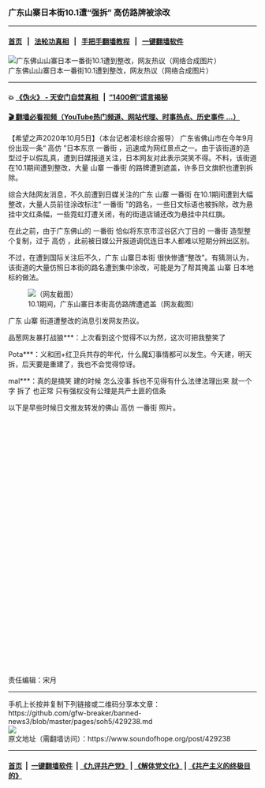 ### 广东山寨日本街10.1遭“强拆” 高仿路牌被涂改
------------------------

#### [首页](https://github.com/gfw-breaker/banned-news3/blob/master/README.md) &nbsp;&nbsp;|&nbsp;&nbsp; [法轮功真相](https://github.com/begood0513/basic/blob/master/README.md)  &nbsp;&nbsp;|&nbsp;&nbsp; [手把手翻墙教程](https://github.com/gfw-breaker/guides/wiki)  &nbsp;&nbsp;|&nbsp;&nbsp; [一键翻墙软件](https://github.com/gfw-breaker/nogfw/blob/master/README.md)  



<div><img alt="广东佛山山寨日本一番街10.1遭到整改，网友热议（网络合成图片）" src="https://img.soundofhope.org/2020-10/neoimag-1601962984529.jpg"/>
<br/><figcaption class="caption">
 广东佛山山寨日本一番街10.1遭到整改，网友热议（网络合成图片）
</figcaption></div><hr/>

#### 💥 [《伪火》 - 天安门自焚真相 ](http://158.247.195.190:10000/videos/blog/weihuo.html)&nbsp; |&nbsp; [“1400例”谎言揭秘  ](http://158.247.195.190:10000/videos/blog/jiexi1400.html)

#### [ 🎬  翻墙必看视频（YouTube热门频道、网站代理、时事热点、历史事件 ...）](https://github.com/gfw-breaker/links/blob/master/banned.md)

<div><div class="Content__Wrapper sc-1bvya0-0 grZQxZ">
 <p class="meta-top">
  <span class="meta">
   【希望之声2020年10月5日】（本台记者凌杉综合报导）
  </span>
  广东省佛山市在今年9月份出现一条“
  <ok href="/term/391372">
   高仿
  </ok>
  ”日本东京
  <ok href="/term/391375">
   一番街
  </ok>
  ，迅速成为网红景点之一。由于该街道的造型过于以假乱真，遭到日媒报道关注，日本网友对此表示哭笑不得。不料，该街道在10.1期间遭到整改，大量
  <ok href="/term/21600">
   山寨
  </ok>
  <ok href="/term/391375">
   一番街
  </ok>
  的路牌遭到遮盖，许多日文旗帜也遭到拆除。
 </p>
 <p>
  综合大陆网友消息，不久前遭到日媒关注的广东
  <ok href="/term/21600">
   山寨
  </ok>
  <ok href="/term/391375">
   一番街
  </ok>
  在10.1期间遭到大幅整改，大量人员前往涂改标注“
  <ok href="/term/391375">
   一番街
  </ok>
  ”的路名，一些日文标语也被拆除，改为悬挂中文红条幅，一些霓虹灯遭关闭，有的街道店铺还改为悬挂中共红旗。
 </p>
 <p>
  在此之前，由于广东佛山的
  <ok href="/term/391375">
   一番街
  </ok>
  恰似将东京市涩谷区六丁目的
  <ok href="/term/391375">
   一番街
  </ok>
  造型整个复制，过于
  <ok href="/term/391372">
   高仿
  </ok>
  ，此前被日媒公开报道调侃连日本人都难以短期分辨出区别。
 </p>
 <p>
  不过，在遭到国际关注后不久，广东
  <ok href="/term/391330">
   山寨日本街
  </ok>
  很快惨遭“整改”。有猜测认为，该街道的大量仿照日本街的路名遭到集中涂改，可能是为了帮其掩盖
  <ok href="/term/21600">
   山寨
  </ok>
  日本地标的做法。
 </p>
 <figure class="OImage__StyledFigure-sc-1lfley0-0 hHSfVg">
  <img alt="（网友截图）" src="https://img.soundofhope.org/2020-10/eje0pddvkaeljkj-1601964550458.jpg"/>
  <br/><figcaption>
   10.1期间，广东山寨日本街高仿路牌遭遮盖（网友截图）
  </figcaption>
 </figure>
 <p>
  广东
  <ok href="/term/21600">
   山寨
  </ok>
  街道遭整改的消息引发网友热议。
 </p>
 <p>
  品葱网友暴打战狼***：上次看到这个觉得不以为然，这次可把我整笑了
 </p>
 <p>
  Pota***：义和团+红卫兵共存的年代，什么魔幻事情都可以发生。今天建，明天拆，后天要是重建了，我也不会觉得惊讶。
 </p>
 <p>
  mal***：真的是搞笑 建的时候 怎么没事 拆也不见得有什么法律法理出来 就一个字 拆了 也正常 只有强权没有公理是共产土匪的信条
 </p>
 <p>
  以下是早些时候日文推友转发的佛山
  <ok href="/term/391372">
   高仿
  </ok>
  <ok href="/term/391375">
   一番街
  </ok>
  照片。
 </p>
 <div class="soh-embed">
  <div class="soh-embed-inner">
   <div class="iframely-embed" style="max-width: 550px;">
    <div class="iframely-responsive" style="padding-bottom: 100%;">
    </div>
   </div>
  </div>
 </div>
 <p class="meta-btm">
  责任编辑：宋月
 </p>
</div>
</div>
<hr/>
手机上长按并复制下列链接或二维码分享本文章：<br/>
https://github.com/gfw-breaker/banned-news3/blob/master/pages/soh5/429238.md <br/>
<a href='https://github.com/gfw-breaker/banned-news3/blob/master/pages/soh5/429238.md'><img src='https://github.com/gfw-breaker/banned-news3/blob/master/pages/soh5/429238.md.png'/></a> <br/>
原文地址（需翻墙访问）：https://www.soundofhope.org/post/429238


------------------------
#### [首页](https://github.com/gfw-breaker/banned-news3/blob/master/README.md) &nbsp;|&nbsp; [一键翻墙软件](https://github.com/gfw-breaker/nogfw/blob/master/README.md) &nbsp;| [《九评共产党》](https://github.com/gfw-breaker/9ping.md/blob/master/README.md#九评之一评共产党是什么) | [《解体党文化》](https://github.com/gfw-breaker/jtdwh.md/blob/master/README.md) | [《共产主义的终极目的》](https://github.com/gfw-breaker/gczydzjmd.md/blob/master/README.md)


<img src='http://gfw-breaker.win/banned-news3/pages/soh5/429238.md' width='0px' height='0px'/>